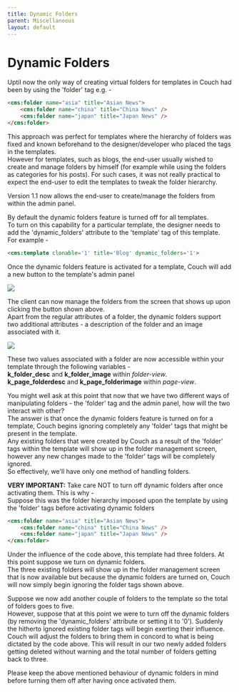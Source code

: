 ```yaml
---
title: Dynamic Folders
parent: Miscellaneous
layout: default
---
```


# Dynamic Folders

Uptil now the only way of creating virtual folders for templates in Couch had been by using the 'folder' tag e.g. -

```html
<cms:folder name="asia" title="Asian News">
    <cms:folder name="china" title="China News" />
    <cms:folder name="japan" title="Japan News" />
</cms:folder>
```

This approach was perfect for templates where the hierarchy of folders was fixed and known beforehand to the designer/developer who placed the tags in the templates.<br/>
However for templates, such as blogs, the end-user usually wished to create and manage folders by himself (for example while using the folders as categories for his posts). For such cases, it was not really practical to expect the end-user to edit the templates to tweak the folder hierarchy.

Version 1.1 now allows the end-user to create/manage the folders from within the admin panel.

By default the dynamic folders feature is turned off for all templates.<br/>
To turn on this capability for a particular template, the designer needs to add the 'dynamic\_folders' attribute to the 'template' tag of this template.<br/>
For example -

```html
<cms:template clonable='1' title='Blog' dynamic_folders='1'>
```

Once the dynamic folders feature is activated for a template, Couch will add a new button to the template's admin panel

![](../../assets/img/contents/dynamic-folders-1.png)

The client can now manage the folders from the screen that shows up upon clicking the button shown above.<br/>
Apart from the regular attributes of a folder, the dynamic folders support two additional attributes - a description of the folder and an image associated with it.

![](../../assets/img/contents/dynamic-folders-2.png)

These two values associated with a folder are now accessible within your template through the following variables -<br/>
**k\_folder\_desc** and **k\_folder\_image** within _folder-view_.<br/>
**k\_page\_folderdesc** and **k\_page\_folderimage** within _page-view_.

You might well ask at this point that now that we have two different ways of manipulating folders - the 'folder' tag and the admin panel, how will the two interact with other?<br/>
The answer is that once the dynamic folders feature is turned on for a template, Couch begins ignoring completely any 'folder' tags that might be present in the template.<br/>
Any existing folders that were created by Couch as a result of the 'folder' tags within the template will show up in the folder management screen, however any new changes made to the 'folder' tags will be completely ignored.<br/>
So effectively, we'll have only one method of handling folders.

**VERY IMPORTANT:** Take care NOT to turn off dynamic folders after once activating them. This is why -<br/>
Suppose this was the folder hierarchy imposed upon the template by using the 'folder' tags before activating dynamic folders

```html
<cms:folder name="asia" title="Asian News">
    <cms:folder name="china" title="China News" />
    <cms:folder name="japan" title="Japan News" />
</cms:folder>
```

Under the influence of the code above, this template had three folders. At this point suppose we turn on dynamic folders.<br/>
The three existing folders will show up in the folder management screen that is now available but because the dynamic folders are turned on, Couch will now simply begin ignoring the folder tags shown above.

Suppose we now add another couple of folders to the template so the total of folders goes to five.<br/>
However, suppose that at this point we were to turn off the dynamic folders (by removing the 'dynamic\_folders' attribute or setting it to '0'). Suddenly the hitherto ignored existing folder tags will begin exerting their influence. Couch will adjust the folders to bring them in concord to what is being dictated by the code above. This will result in our two newly added folders getting deleted without warning and the total number of folders getting back to three.

<p class="error">Please keep the above mentioned behaviour of dynamic folders in mind before turning them off after having once activated them.</p>
